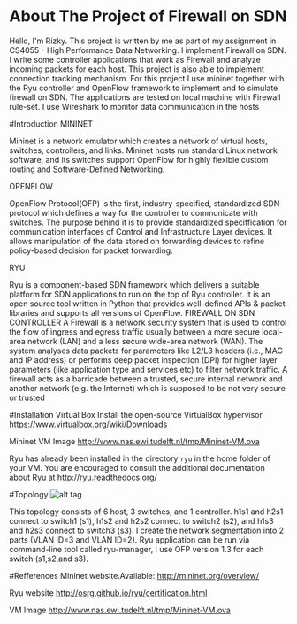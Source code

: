 # About The Project of Firewall on SDN
Hello, I'm Rizky.  This project is written by me as part of my assignment in CS4055 - High Performance Data Networking. 
I implement Firewall on SDN.  I write some controller applications that work as Firewall and analyze incoming packets for each host. This project is also able to implement connection tracking mechanism. For this project I use mininet together with the  Ryu controller and OpenFlow framework to implement and to simulate firewall on SDN.  The applications are tested on local machine with Firewall rule-set. I use Wireshark to monitor data communication in the hosts

#Introduction
MININET 

Mininet is a network emulator which creates a network of virtual hosts, switches, controllers, and links. Mininet hosts run standard Linux network software, and its switches support OpenFlow for highly flexible custom routing and Software-Defined Networking. 

OPENFLOW 

OpenFlow Protocol(OFP) is the first, industry-specified, standardized SDN protocol which defines a way for the controller to communicate with switches.  The purpose behind it is to provide standardized speciffication for communication interfaces of Control and Infrastructure Layer devices.  It allows manipulation of the data stored on forwarding devices to refine policy-based decision for packet forwarding.

RYU 

Ryu  is a component-based SDN framework which delivers a suitable platform for SDN applications to run on the top of Ryu controller. It is an open source tool written in Python that provides well-defined APIs & packet libraries and supports all versions of OpenFlow. 
FIREWALL ON SDN CONTROLLER 
A Firewall is a network security system that is used to control the flow of ingress and egress traffic usually between a more secure local-area network (LAN) and a less secure wide-area network (WAN). The system analyses data packets for parameters like L2/L3 headers (i.e., MAC and IP address) or performs deep packet inspection (DPI) for higher layer parameters (like application type and services etc) to filter network traffic. A firewall acts as a barricade between a trusted, secure internal network and another network (e.g. the Internet) which is supposed to be not very secure or trusted 

#Installation
Virtual Box
Install	the	open-source	VirtualBox	hypervisor	https://www.virtualbox.org/wiki/Downloads

Mininet VM Image
http://www.nas.ewi.tudelft.nl/tmp/Mininet-VM.ova

Ryu	has	already	been	installed	in	the	directory	`ryu`	in	the	home	folder	of	your	VM.	You	are	encouraged	to	consult	the	additional	documentation	about	Ryu	at	http://ryu.readthedocs.org/	

#Topology
![alt tag](https://cloud.githubusercontent.com/assets/17114181/13259851/7834fe16-da59-11e5-891b-94b53b5b9d26.JPG)

This topology consists of 6 host, 3 switches, and 1 controller. h1s1 and h2s1 connect to switch1 (s1), h1s2 and h2s2 connect to switch2 (s2), and h1s3 and h2s3 connect to switch3 (s3). I create the network segmentation into 2 parts (VLAN ID=3 and VLAN ID=2). Ryu application can be run via command-line tool called ryu-manager, I use OFP version 1.3 for each switch (s1,s2,and s3).

#Refferences
Mininet website.Available: http://mininet.org/overview/ 

Ryu website http://osrg.github.io/ryu/certification.html

VM Image http://www.nas.ewi.tudelft.nl/tmp/Mininet-VM.ova 
